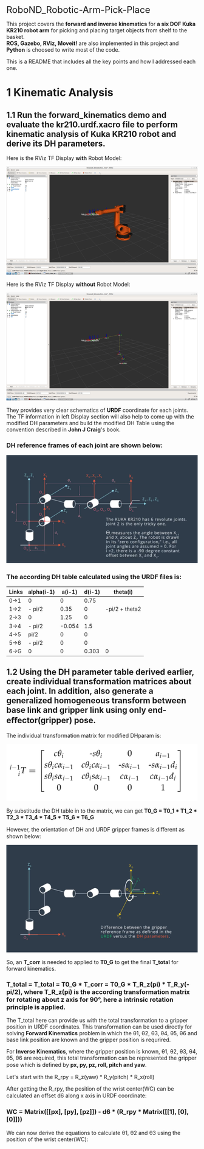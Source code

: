 <font size=5> RoboND_Robotic-Arm-Pick-Place </font>

This project covers the **forward and inverse kinematics** for **a six DOF Kuka KR210 robot arm** for picking and placing target objects from shelf to the basket.  
**ROS, Gazebo, RViz, Moveit!** are also implemented in this project and **Python** is choosed to write most of the code.

This is a README that includes all the key points and how I addressed each one.

# 1 Kinematic Analysis
## 1.1 Run the forward_kinematics demo and evaluate the kr210.urdf.xacro file to perform kinematic analysis of Kuka KR210 robot and derive its DH parameters.
Here is the RViz TF Display **with** Robot Model:

![RViz TF Display with Robot Model](image/RViz_TF_Display_with_Robot_Model.png)

Here is the RViz TF Display **without** Robot Model:

![RViz TF Display without Robot Model](image/RViz_TF_Display_without_Robot_Model.png)

They provides very clear schematics of **URDF** coordinate for each joints. The TF information in left Display section will also help to come up with the modified DH parameters and build the modified DH Table using the convention described in **John J Craig**'s book.

### DH reference frames of each joint are shown below:

![DH_reference_frame](image/DH_reference_frame.png)

### The according DH table calculated using the URDF files is:
Links | alpha(i-1) | a(i-1) | d(i-1) | theta(i)
--- | --- | --- | --- | ---
0->1 | 0 | 0 | 0.75 | 
1->2 | - pi/2 | 0.35 | 0 | -pi/2 + theta2
2->3 | 0 | 1.25 | 0 | 
3->4 | - pi/2 | -0.054 | 1.5 | 
4->5 | pi/2 | 0 | 0 | 
5->6 | - pi/2 | 0 | 0 | 
6->G | 0 | 0 | 0.303 | 0

## 1.2 Using the DH parameter table derived earlier, create individual transformation matrices about each joint. In addition, also generate a generalized homogeneous transform between base link and gripper link using only end-eﬀector(gripper) pose.

The individual transformation matrix for modified DHparam is:

![individual transformation matrix for modified DHparam](image/Individual_transformation_matrix_for_modified_DHparam.PNG)

By substitude the DH table in to the matrix, we can get **T0_G = T0_1 * T1_2 * T2_3 * T3_4 * T4_5 * T5_6 * T6_G**

However, the orientation of DH and URDF gripper frames is diﬀerent as shown below:

![Difference_between_URDF_and_DH_frames.png](image/Difference_between_URDF_and_DH_frames.png)

So, an **T_corr** is needed to applied to **T0_G** to get the final **T_total** for forward kinematics.

### T_total = T_total = T0_G * T_corr = T0_G * T_R_z(pi) * T_R_y(-pi/2), where T_R_z(pi) is the according transformation matrix for rotating about z axis for 90°, here a intrinsic rotation principle is applied. 

The T_total here can provide us with the total transformation to a gripper position in URDF coordinates. This transformation can be used directly for solving **Forward Kinematics** problem in which the θ1, θ2, θ3, θ4, θ5, θ6 and base link position are known and the gripper position is requrired.

For **Inverse Kinematics**, where the gripper position is known, θ1, θ2, θ3, θ4, θ5, θ6 are required, this total transformation can be represented the gripper pose which is deﬁned by **px, py, pz, roll, pitch and yaw**.

Let's start with the R_rpy = R_z(yaw) * R_y(pitch) * R_x(roll)

After getting the R_rpy, the position of the wrist center(WC) can be calculated an oﬀset d6 along x axis in URDF coordinate:
### WC = Matrix([[px], [py], [pz]]) - d6 * (R_rpy * Matrix([[1], [0], [0]]))

We can now derive the equations to calculate θ1, θ2 and θ3 using the position of the wrist center(WC): 





